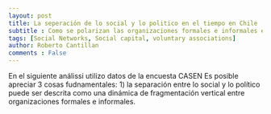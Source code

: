 ```yaml
---
layout: post
title: La seperación de lo social y lo politico en el tiempo en Chile
subtitle : Como se polarizan las organizaciones formales e informales el campo de la sociedad civil
tags: [Social Networks, Social capital, voluntary associations]
author: Roberto Cantillan
comments : False
---
```



En el siguiente análissi utilizo datos de la encuesta CASEN
Es posible apreciar 3 cosas fudnamentales: 1) la separación entre lo social y lo político puede ser descrita como una dinámica de fragmentación vertical
entre organizaciones formales e informales. 
